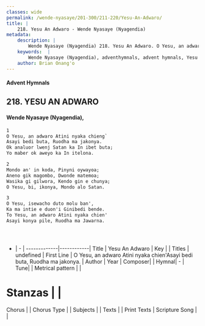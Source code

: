 ```yaml
---
classes: wide
permalink: /wende-nyasaye/201-300/211-220/Yesu-An-Adwaro/
title: |
    218. Yesu An Adwaro - Wende Nyasaye (Nyagendia)
metadata:
    description: |
        Wende Nyasaye (Nyagendia) 218. Yesu An Adwaro. O Yesu, an adwaro Atini nyaka chien'Asayi bedi buta, Ruodha ma jakonya. Ok analuor lwenj Satan ka In ibet buta; Yo maber ok aweyo ka In itelona.  
    keywords:  |
        Wende Nyasaye (Nyagendia), adventhymnals, advent hymnals, Yesu An Adwaro, O Yesu, an adwaro Atini nyaka chien'Asayi bedi buta, Ruodha ma jakonya.. 
    author: Brian Onang'o
---
```


#### Advent Hymnals
## 218. YESU AN ADWARO
####  Wende Nyasaye (Nyagendia),

```txt
1
O Yesu, an adwaro Atini nyaka chieng`
Asayi bedi buta, Ruodha ma jakonya.
Ok analuor lwenj Satan ka In ibet buta;
Yo maber ok aweyo ka In itelona.

2
Mondo an' in koda, Pinyni oywayoa;
Aneno gik magombo, Dwonde matemoa;
Wasika gi gilwora, Kendo gin e chunya;
O Yesu, bi, ikonya, Mondo alo Satan.

3
O Yesu, isewacho duto molu ban',
Ka ma intie e duon'i Ginibedi bende.
To Yesu, an adwaro Atini nyaka chien'
Asayi konya pile, Ruodha ma Jawarna.





```

- |   -  |
-------------|------------|
Title | Yesu An Adwaro |
Key |  |
Titles | undefined |
First Line | O Yesu, an adwaro Atini nyaka chien'Asayi bedi buta, Ruodha ma jakonya. |
Author | 
Year | 
Composer| |
Hymnal|  - |
Tune|  |
Metrical pattern | |
# Stanzas |  |
Chorus |  |
Chorus Type |  |
Subjects | |
Texts |  |
Print Texts | 
Scripture Song |  |
    
